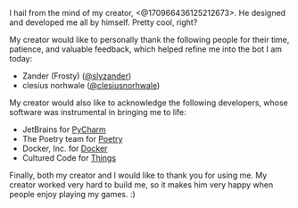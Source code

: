 I hail from the mind of my creator, <@170966436125212673>. He designed and developed me all by himself. Pretty cool, right?

My creator would like to personally thank the following people for their time, patience, and valuable feedback, which helped refine me into the bot I am today:

- Zander (Frosty) ([@slyzander](https://twitter.com/slyzander))
- clesius norhwale ([@clesiusnorhwale](https://twitter.com/clesiusnorhwale))

My creator would also like to acknowledge the following developers, whose software was instrumental in bringing me to life:

- JetBrains for [PyCharm](https://www.jetbrains.com/pycharm/)
- The Poetry team for [Poetry](https://python-poetry.org/)
- Docker, Inc. for [Docker](https://www.docker.com/)
- Cultured Code for [Things](https://culturedcode.com/things)

Finally, both my creator and I would like to thank you for using me. My creator worked very hard to build me, so it makes him very happy when people enjoy playing my games. :)
